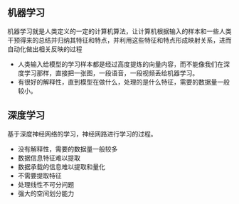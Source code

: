## 机器学习
机器学习就是人类定义的一定的计算机算法，让计算机根据输入的样本和一些人类干预得来的总结并归纳其特征和特点，并利用这些特征和特点形成映射关系，进而自动化做出相关反映的过程
- 人类输入给模型的学习样本都是经过高度提炼的向量内容，而不能像我们在深度学习那样，直接把一张图，一段语音，一段视频丢给机器学习。
- 有很好的解释性，直到模型在做什么，处理的是什么特征，需要的数据量一般较小。
## 深度学习
基于深度神经网络的学习，神经网路进行学习的过程。
- 没有解释性，需要的数据量一般较多
- 数据信息特征难以提取
- 数据承载的信息难以提取和量化
- 不需要提取特征
- 处理线性不可分问题
- 强大的空间划分能力
